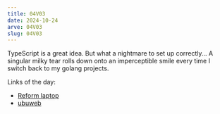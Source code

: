```yaml
---
title: 04V03
date: 2024-10-24
arve: 04V03
slug: 04V03
---
```


TypeScript is a great idea. But what a nightmare to set up correctly... A
singular milky tear rolls down onto an imperceptible smile every time I switch
back to my golang projects.

Links of the day:

- [Reform laptop](https://mntre.com/reform.html)
- [ubuweb](https://www.ubuweb.com/index.html)
